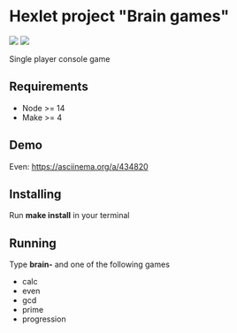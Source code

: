 # Hexlet project "Brain games"

<a href="https://codeclimate.com/github/codeclimate/codeclimate/maintainability"><img src="https://api.codeclimate.com/v1/badges/a99a88d28ad37a79dbf6/maintainability" /></a>
<a href="https://github.com/artem-taran/backend-project-lvl1/actions/"><img src="https://github.com/artem-taran/backend-project-lvl1/workflows/Super-Linter/badge.svg" /></a>

Single player console game

## Requirements

- Node >= 14
- Make >= 4

## Demo

Even: https://asciinema.org/a/434820

## Installing

Run **make install** in your terminal

## Running

Type **brain-** and one of the following games
- calc
- even
- gcd
- prime
- progression
